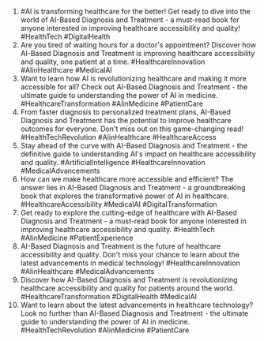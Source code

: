 1. #AI is transforming healthcare for the better! Get ready to dive into the world of AI-Based Diagnosis and Treatment - a must-read book for anyone interested in improving healthcare accessibility and quality! #HealthTech #DigitalHealth
2. Are you tired of waiting hours for a doctor's appointment? Discover how AI-Based Diagnosis and Treatment is improving healthcare accessibility and quality, one patient at a time. #HealthcareInnovation #AIinHealthcare #MedicalAI
3. Want to learn how AI is revolutionizing healthcare and making it more accessible for all? Check out AI-Based Diagnosis and Treatment - the ultimate guide to understanding the power of AI in medicine. #HealthcareTransformation #AIinMedicine #PatientCare
4. From faster diagnosis to personalized treatment plans, AI-Based Diagnosis and Treatment has the potential to improve healthcare outcomes for everyone. Don't miss out on this game-changing read! #HealthTechRevolution #AIinHealthcare #HealthcareAccess
5. Stay ahead of the curve with AI-Based Diagnosis and Treatment - the definitive guide to understanding AI's impact on healthcare accessibility and quality. #ArtificialIntelligence #HealthcareInnovation #MedicalAdvancements
6. How can we make healthcare more accessible and efficient? The answer lies in AI-Based Diagnosis and Treatment - a groundbreaking book that explores the transformative power of AI in healthcare. #HealthcareAccessibility #MedicalAI #DigitalTransformation
7. Get ready to explore the cutting-edge of healthcare with AI-Based Diagnosis and Treatment - a must-read book for anyone interested in improving healthcare accessibility and quality. #HealthTech #AIinMedicine #PatientExperience
8. AI-Based Diagnosis and Treatment is the future of healthcare accessibility and quality. Don't miss your chance to learn about the latest advancements in medical technology! #HealthcareInnovation #AIinHealthcare #MedicalAdvancements
9. Discover how AI-Based Diagnosis and Treatment is revolutionizing healthcare accessibility and quality for patients around the world. #HealthcareTransformation #DigitalHealth #MedicalAI
10. Want to learn about the latest advancements in healthcare technology? Look no further than AI-Based Diagnosis and Treatment - the ultimate guide to understanding the power of AI in medicine. #HealthTechRevolution #AIinMedicine #PatientCare
